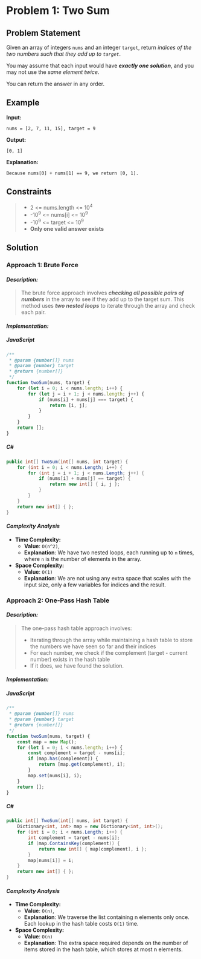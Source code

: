 # Problem 1: Two Sum

## Problem Statement

Given an array of integers `nums` and an integer `target`, return *indices of the two numbers such that they add up to `target`*.

You may assume that each input would have ***exactly one solution***, and you may not use the *same element twice*.

You can return the answer in any order.

## Example

**Input:**
```
nums = [2, 7, 11, 15], target = 9
```

**Output:**
```
[0, 1]
```

**Explanation:**
```
Because nums[0] + nums[1] == 9, we return [0, 1].
```

## Constraints
> - 2 <= nums.length <= 10<sup>4</sup>
> - -10<sup>9</sup> <= nums[i] <= 10<sup>9</sup>
> - -10<sup>9</sup> <= target <= 10<sup>9</sup>
> - **Only one valid answer exists**

## Solution

### Approach 1: Brute Force

#### *Description:*
> The brute force approach involves ***checking all possible pairs of numbers*** in the array to see if they add up to the target sum. This method uses ***two nested loops*** to iterate through the array and check each pair.

#### *Implementation:*
##### JavaScript
```javascript
/**
 * @param {number[]} nums
 * @param {number} target
 * @return {number[]}
 */
function twoSum(nums, target) {
    for (let i = 0; i < nums.length; i++) {
        for (let j = i + 1; j < nums.length; j++) {
            if (nums[i] + nums[j] === target) {
                return [i, j];
            }
        }
    }
    return [];
}
```

##### C#

```csharp
public int[] TwoSum(int[] nums, int target) {
    for (int i = 0; i < nums.Length; i++) {
        for (int j = i + 1; j < nums.Length; j++) {
            if (nums[i] + nums[j] == target) {
                return new int[] { i, j };
            }
        }
    }
    return new int[] { };
}
```

#### *Complexity Analysis*
- **Time Complexity:** 
  - **Value**: `O(n^2)`, 
  - **Explanation**: We have two nested loops, each running up to `n` times, where `n` is the number of elements in the array.
- **Space Complexity:** 
  - **Value**: `O(1)`
  - **Explanation**: We are not using any extra space that scales with the input size, only a few variables for indices and the result.

### Approach 2: One-Pass Hash Table

#### *Description:*

> The one-pass hash table approach involves:
> - Iterating through the array while maintaining a hash table to store the numbers we have seen so far and their indices
> - For each number, we check if the complement (target - current number) exists in the hash table
> - If it does, we have found the solution.

#### *Implementation:*
##### JavaScript
```javascript
/**
 * @param {number[]} nums
 * @param {number} target
 * @return {number[]}
 */
function twoSum(nums, target) {
    const map = new Map();
    for (let i = 0; i < nums.length; i++) {
        const complement = target - nums[i];
        if (map.has(complement)) {
            return [map.get(complement), i];
        }
        map.set(nums[i], i);
    }
    return [];
}
```

##### C#
```csharp
public int[] TwoSum(int[] nums, int target) {
    Dictionary<int, int> map = new Dictionary<int, int>();
    for (int i = 0; i < nums.Length; i++) {
        int complement = target - nums[i];
        if (map.ContainsKey(complement)) {
            return new int[] { map[complement], i };
        }
        map[nums[i]] = i;
    }
    return new int[] { };
}
```

#### *Complexity Analysis*
- **Time Complexity:** 
  - **Value**: `O(n)`, 
  - **Explanation**: We traverse the list containing n elements only once. Each lookup in the hash table costs `O(1)` time. 
- **Space Complexity:** 
  - **Value**: `O(n)`
  - **Explanation**: The extra space required depends on the number of items stored in the hash table, which stores at most n elements.